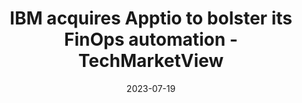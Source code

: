 ---
category:
- .nan
date: 2023-07-19
keyword_suggestion: ubuntu install docker
post_inspiration: https://www.techmarketview.com/ukhotviews/archive/2023/06/27/ibm-acquires-apptio-to-bolster-its-finops-automation
silot_terms: digital automation
title: IBM acquires Apptio to bolster its FinOps <b>automation</b> - TechMarketView
---